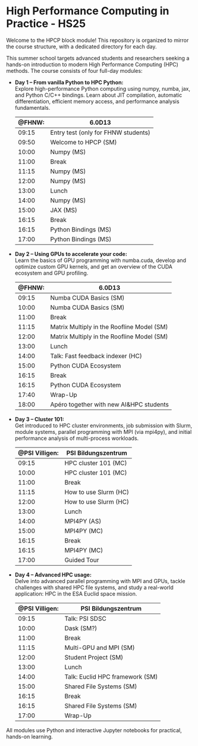 # High Performance Computing in Practice - HS25
Welcome to the HPCP block module! This repository is organized to mirror the course structure, with a dedicated directory for each day.

This summer school targets advanced students and researchers seeking a hands-on introduction to modern High Performance Computing (HPC) methods. The course consists of four full-day modules:

- **Day 1 – From vanilla Python to HPC Python:**  
    Explore high-performance Python computing using numpy, numba, jax, and Python C/C++ bindings. Learn about JIT compilation, automatic differentiation, efficient memory access, and performance analysis fundamentals.

    | @FHNW: | 6.0D13 |
    | -------- | ------- |
    |  09:15 |  Entry test (only for FHNW students) | 
    |  09:50 |  Welcome to HPCP (SM) |
    |  10:00 |  Numpy (MS) |
    |  11:00 |  Break | 
    |  11:15 |  Numpy (MS) | 
    |  12:00 |  Numpy (MS) |   
    |  13:00 |  Lunch |  
    |  14:00 |  Numpy (MS) |  
    |  15:00 |  JAX (MS) |  
    |  16:15 |  Break | 
    |  16:15 |  Python Bindings (MS) |  
    |  17:00 |  Python Bindings (MS)  | 

- **Day 2 – Using GPUs to accelerate your code:**  
    Learn the basics of GPU programming with numba.cuda, develop and optimize custom GPU kernels, and get an overview of the CUDA ecosystem and GPU profiling.

    | @FHNW: | 6.0D13 |
    | -------- | ------- |
    |  09:15 |  Numba CUDA Basics (SM) | 
    |  10:00 |  Numba CUDA Basics (SM) | 
    |  11:00 |  Break | 
    |  11:15 |  Matrix Multiply in the Roofline Model (SM) | 
    |  12:00 |  Matrix Multiply in the Roofline Model (SM) |   
    |  13:00 |  Lunch |  
    |  14:00 |  Talk: Fast feedback indexer (HC) |  
    |  15:00 |  Python CUDA Ecosystem |  
    |  16:15 |  Break | 
    |  16:15 |  Python CUDA Ecosystem |  
    |  17:40 |  Wrap-Up  | 
    |  18:00 |  Apéro together with new AI&HPC students  | 

- **Day 3 – Cluster 101:**  
    Get introduced to HPC cluster environments, job submission with Slurm, module systems, parallel programming with MPI (via mpi4py), and initial performance analysis of multi-process workloads.

    | @PSI Villigen: | PSI Bildungszentrum |
    | -------- | ------- |
    |  09:15 |  HPC cluster 101 (MC) | 
    |  10:00 |  HPC cluster 101 (MC) | 
    |  11:00 |  Break | 
    |  11:15 |  How to use Slurm (HC) | 
    |  12:00 |  How to use Slurm (HC) |   
    |  13:00 |  Lunch |  
    |  14:00 |  MPI4PY (AS) |  
    |  15:00 |  MPI4PY (MC) |  
    |  16:15 |  Break | 
    |  16:15 |  MPI4PY (MC) |  
    |  17:00 |  Guided Tour | 


- **Day 4 – Advanced HPC usage:**  
    Delve into advanced parallel programming with MPI and GPUs, tackle challenges with shared HPC file systems, and study a real-world application: HPC in the ESA Euclid space mission.

    | @PSI Villigen: | PSI Bildungszentrum |
    | -------- | ------- |
    |  09:15 |  Talk: PSI SDSC | 
    |  10:00 |  Dask (SM?) | 
    |  11:00 |  Break | 
    |  11:15 |  Multi-GPU and MPI (SM) | 
    |  12:00 |  Student Project (SM) |   
    |  13:00 |  Lunch |  
    |  14:00 |  Talk: Euclid HPC framework (SM) |  
    |  15:00 |  Shared File Systems (SM) |  
    |  16:15 |  Break | 
    |  16:15 |  Shared File Systems (SM) |  
    |  17:00 |  Wrap-Up | 



All modules use Python and interactive Jupyter notebooks for practical, hands-on learning.
